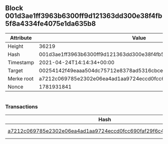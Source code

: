 ## Block 001d3ae1ff3963b6300ff9d121363dd300e38f4fb5f8a4334fe4075e1da635b8

Attribute | Value
--- | ---
Height | 36219
Hash | 001d3ae1ff3963b6300ff9d121363dd300e38f4fb5f8a4334fe4075e1da635b8
Timestamp | 2021-04-24T14:14:34+00:00
Target | 00254142f49eaaa504dc75712e8378ad5316cbcead634704b3734b6271167cc4
Merke root | a7212c069785e2302e06ea4ad1aa9724eccd0fcc690faf29f6c459e218bb23cd
Nonce | 1781931841

```

```

### Transactions

Hash | Amount
--- | ---
[a7212c069785e2302e06ea4ad1aa9724eccd0fcc690faf29f6c459e218bb23cd](a7212c069785e2302e06ea4ad1aa9724eccd0fcc690faf29f6c459e218bb23cd.md) | 10.00000000 SKEPTI 
